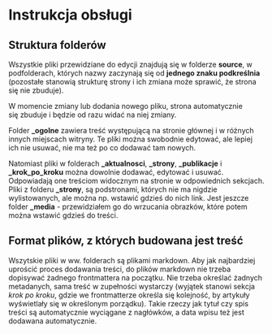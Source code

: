 # Instrukcja obsługi

## Struktura folderów

Wszystkie pliki przewidziane do edycji znajdują się w folderze **source**, w podfolderach, których nazwy zaczynają się od **jednego znaku podkreślnia** (pozostałe stanowią strukturę strony i ich zmiana może sprawić, że strona się nie zbuduje).

W momencie zmiany lub dodania nowego pliku, strona automatycznie się zbuduje i będzie od razu widać na niej zmiany.

Folder **\_ogolne** zawiera treść występującą na stronie głównej i w różnych innych miejscach witryny. Te pliki można swobodnie edytować, ale lepiej ich nie usuwać, nie ma też po co dodawać tam nowych.

Natomiast pliki w folderach **\_aktualnosci**, **\_strony**, **\_publikacje** i **\_krok_po_kroku** można dowolnie dodawać, edytować i usuwać. Odpowiadają one  treściom widocznym na stronie w odpowiednich sekcjach.
Pliki z folderu **\_strony**, są podstronami, których nie ma nigdzie wylistowanych, ale można np. wstawić gdzieś do nich link.
Jest jeszcze folder **\_media** - przewidziałem go do wrzucania obrazków, które potem można wstawić gdzieś do treści.

## Format plików, z których budowana jest treść

Wszytskie pliki w ww. folderach są plikami markdown. Aby jak najbardziej uprościć proces dodawania treści, do plików markdown nie trzeba dopisywać żadnego frontmattera na początku. Nie trzeba określać żadnych metadanych, sama treść w zupełności wystarczy (wyjątek stanowi sekcja *krok po kroku*, gdzie we frontmatterze określa się kolejność, by artykuły wyświetlały się w określonym porządku). Takie rzeczy jak tytuł czy spis treści są automatycznie wyciągane z nagłówków, a data wpisu też jest dodawana automatycznie.
